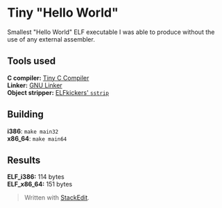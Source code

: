# Tiny "Hello World"
Smallest "Hello World" ELF executable I was able to produce without the use of any external assembler. 
## Tools used
**C compiler:** [Tiny C Compiler](https://bellard.org/tcc/)  
**Linker:** [GNU Linker](https://linux.die.net/man/1/ld)  
**Object stripper:** [ELFkickers' `sstrip`](https://github.com/BR903/ELFkickers)  

## Building
**i386**: `make main32`  
**x86_64**: `make main64`  

## Results
**ELF_i386:** 114 bytes  
**ELF_x86_64:** 151 bytes  


> Written with [StackEdit](https://stackedit.io/).
